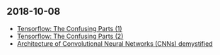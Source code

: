 ## 2018-10-08
- [Tensorflow: The Confusing Parts (1)](https://jacobbuckman.com/post/tensorflow-the-confusing-parts-1/)
- [Tensorflow: The Confusing Parts (2)](https://jacobbuckman.com/post/tensorflow-the-confusing-parts-2/)
- [Architecture of Convolutional Neural Networks (CNNs) demystified](https://www.analyticsvidhya.com/blog/2017/06/architecture-of-convolutional-neural-networks-simplified-demystified/)
